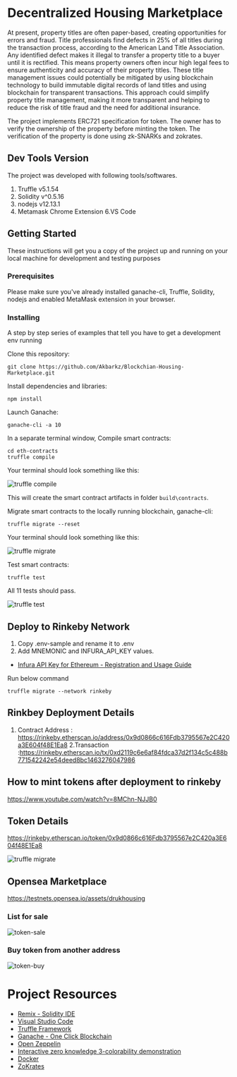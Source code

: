 # Decentralized Housing Marketplace

At present, property titles are often paper-based, creating opportunities for errors and fraud. Title professionals find defects in 25% of all titles during the transaction process, according to the American Land Title Association.
Any identified defect makes it illegal to transfer a property title to a buyer until it is rectified. This means property owners often incur high legal fees to ensure authenticity and accuracy of their property titles.
These title management issues could potentially be mitigated by using blockchain technology to build immutable digital records of land titles and using blockchain for transparent transactions. This approach could simplify property title management, making it more transparent and helping to reduce the risk of title fraud and the need for additional insurance.

The project implements ERC721 specification for token. The owner has to verify the ownership of the property before minting the token. 
The verification of the property is done using zk-SNARKs and zokrates.

## Dev Tools Version

The project was developed with  following tools/softwares.
1. Truffle v5.1.54
2. Solidity v^0.5.16
3. nodejs v12.13.1
5. Metamask Chrome Extension
6.VS Code

## Getting Started

These instructions will get you a copy of the project up and running on your local machine for development and testing purposes

### Prerequisites

Please make sure you've already installed ganache-cli, Truffle, Solidity, nodejs  and enabled MetaMask extension in your browser.

### Installing

A step by step series of examples that tell you have to get a development env running

Clone this repository:

```
git clone https://github.com/Akbarkz/Blockchian-Housing-Marketplace.git
```

Install dependencies and libraries:
```
npm install
```

Launch Ganache: 

```
ganache-cli -a 10

```


In a separate terminal window, Compile smart contracts:

```
cd eth-contracts
truffle compile
```

Your terminal should look something like this:

![truffle compile](images/truffle-compile.png)

This will create the smart contract artifacts in folder `build\contracts`.

Migrate smart contracts to the locally running blockchain, ganache-cli:

```
truffle migrate --reset
```

Your terminal should look something like this:

![truffle migrate](images/truffle-migrate.png)

Test smart contracts:

```
truffle test
```

All 11 tests should pass.

![truffle test](images/truffle-test.png)


## Deploy to Rinkeby Network

1. Copy .env-sample and rename it to .env
2. Add MNEMONIC and INFURA_API_KEY values.

* [Infura API Key for Ethereum - Registration and Usage Guide](https://ethereumico.io/knowledge-base/infura-api-key-guide/)

Run below command

```
truffle migrate --network rinkeby

```


## Rinkbey Deployment Details

1. Contract Address : https://rinkeby.etherscan.io/address/0x9d0866c616Fdb3795567e2C420a3E604f48E1Ea8
2.Transaction :https://rinkeby.etherscan.io/tx/0xd2119c6e6af84fdca37d2f134c5c488b771542242e54deed8bc1463276047986

## How to mint tokens after deployment to rinkeby

https://www.youtube.com/watch?v=8MChn-NJJB0

## Token Details
https://rinkeby.etherscan.io/token/0x9d0866c616Fdb3795567e2C420a3E604f48E1Ea8

![truffle migrate](images/token-details.png)


## Opensea Marketplace

https://testnets.opensea.io/assets/drukhousing



### List for sale 

![token-sale](images/sale-token.png)


### Buy token from another address

![token-buy](images/buy-tokens.png)


# Project Resources

* [Remix - Solidity IDE](https://remix.ethereum.org/)
* [Visual Studio Code](https://code.visualstudio.com/)
* [Truffle Framework](https://truffleframework.com/)
* [Ganache - One Click Blockchain](https://truffleframework.com/ganache)
* [Open Zeppelin ](https://openzeppelin.org/)
* [Interactive zero knowledge 3-colorability demonstration](http://web.mit.edu/~ezyang/Public/graph/svg.html)
* [Docker](https://docs.docker.com/install/)
* [ZoKrates](https://github.com/Zokrates/ZoKrates)
